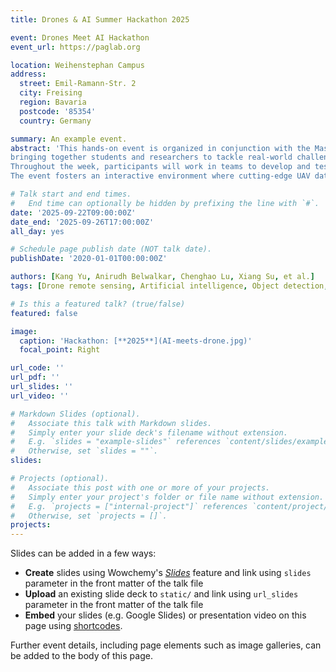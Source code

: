 ```yaml
---
title: Drones & AI Summer Hackathon 2025

event: Drones Meet AI Hackathon
event_url: https://paglab.org

location: Weihenstephan Campus
address:
  street: Emil-Ramann-Str. 2
  city: Freising
  region: Bavaria
  postcode: '85354'
  country: Germany

summary: An example event.
abstract: 'This hands-on event is organized in conjunction with the Master’s course “Drone Remote Sensing Meets AI”, 
bringing together students and researchers to tackle real-world challenges at the intersection of drone remote sensing technology and artificial intelligence. 
Throughout the week, participants will work in teams to develop and test AI-powered solutions for processing drone-acquired imagery, addressing agricultural tasks such as object detection, classification of crop types or stress conditions, and regression-based trait prediction. 
The event fosters an interactive environment where cutting-edge UAV data meets machine learning workflows — encouraging innovation, collaboration, and critical thinking in precision agriculture.'

# Talk start and end times.
#   End time can optionally be hidden by prefixing the line with `#`.
date: '2025-09-22T09:00:00Z'
date_end: '2025-09-26T17:00:00Z'
all_day: yes

# Schedule page publish date (NOT talk date).
publishDate: '2020-01-01T00:00:00Z'

authors: [Kang Yu, Anirudh Belwalkar, Chenghao Lu, Xiang Su, et al.]
tags: [Drone remote sensing, Artificial intelligence, Object detection, Trait prediction, Machine learning in agriculture]

# Is this a featured talk? (true/false)
featured: false

image:
  caption: 'Hackathon: [**2025**](AI-meets-drone.jpg)'
  focal_point: Right

url_code: ''
url_pdf: ''
url_slides: ''
url_video: ''

# Markdown Slides (optional).
#   Associate this talk with Markdown slides.
#   Simply enter your slide deck's filename without extension.
#   E.g. `slides = "example-slides"` references `content/slides/example-slides.md`.
#   Otherwise, set `slides = ""`.
slides:

# Projects (optional).
#   Associate this post with one or more of your projects.
#   Simply enter your project's folder or file name without extension.
#   E.g. `projects = ["internal-project"]` references `content/project/deep-learning/index.md`.
#   Otherwise, set `projects = []`.
projects:
---
```


Slides can be added in a few ways:

- **Create** slides using Wowchemy's [_Slides_](https://docs.hugoblox.com/managing-content/#create-slides) feature and link using `slides` parameter in the front matter of the talk file
- **Upload** an existing slide deck to `static/` and link using `url_slides` parameter in the front matter of the talk file
- **Embed** your slides (e.g. Google Slides) or presentation video on this page using [shortcodes](https://docs.hugoblox.com/writing-markdown-latex/).

Further event details, including page elements such as image galleries, can be added to the body of this page.
